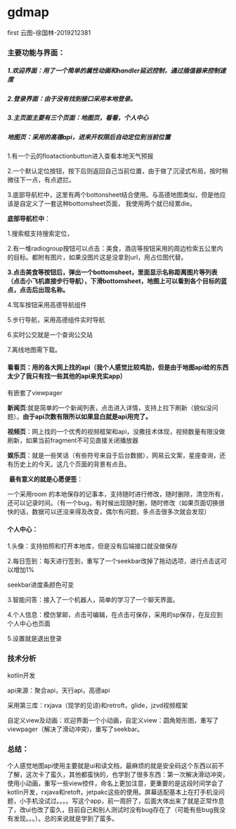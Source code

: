 # gdmap
first
云图-徐国林-2019212381
### 主要功能与界面：

##### 1.欢迎界面：用了一个简单的属性动画和handler延迟控制，通过插值器来控制速度

##### 2.登录界面：由于没有找到接口采用本地登录。

##### 3.主页面主要有三个页面：地图页，看看，个人中心

#####    地图页：采用的高德api，进来开权限后自动定位到当前位置

1.有一个云的floatactionbutton进入查看本地天气预报

2.一个默认定位按钮，按下后则返回自己当前位置，由于做了沉浸式布局，按时稍微往下一点，有点遮拦。

3.底部导航栏中，这里有两个bottonsheet结合使用。与高德地图类似，但是他应该是自定义了一套这种bottomsheet页面， 我使用两个就已经累die。

**底部导航栏中**：

1.搜索框支持搜索定位，

2.有一堆radiogroup按钮可以点击：美食，酒店等按钮采用的周边检索五公里内的目标。都附有图片，如果没图片这是没拿到url，用占位图代替。

**3.点击美食等按钮后，弹出一个bottomsheet，里面显示名称距离图片等列表（点击小飞机直接步行导航），下滑bottomsheet，地图上可以看到各个目标的蓝点，点击后出现名称。**

4.驾车按钮采用高德导航组件

5.步行导航，采用高德组件实时导航

6.实时公交就是一个查询公交站

7.离线地图需下载。

####   看看页：用的各大网上找的api（我个人感觉比较鸡肋，但是由于地图api给的东西太少了我只有找一些其他的api来充实app）

有嵌套了viewpager

**新闻页**:就是简单的一个新闻列表，点击进入详情，支持上拉下刷新（貌似没问题）。**由于api次数有限所以如果显白就是api用完了。**

**视频页**：网上找的一个优秀的视频框架和api，没撒技术体现，视频数量有限没做刷新，如果当前fragment不可见直接关闭播放器

**娱乐页**：就是一些笑话（有些符号来自于后台数据），网易云文案，星座查询，还有历史上的今天。这几个页面的背景有点丑。

​			**最有意义的就是心愿便签**：

一个采用room 的本地保存的记事本，支持随时进行修改，随时删除，清空所有，还可以记录时间。（有一个bug，有时候出现随时删，随时修改（如果页面切换很快的话，数据可以还没来得及改变，偶尔有问题，多点击很多次就会发现）

####   个人中心：

1.头像：支持拍照和打开本地库，但是没有后端接口就没做保存

2.每日签到：每天进行签到，重写了一个seekbar改掉了拖动选项，进行点击这可以增加1%

seekbar进度条颜色可变

3.智能问答：接入了一个机器人，简单的学习了一个聊天界面。

4.个人信息：模仿掌邮，点击可编辑，在点击可保存，采用的sp保存，在反应到个人中心也页面

5.设置就是退出登录

### 技术分析

kotlin开发

api来源：聚合api，天行api，高德api

采用第三库：rxjava（现学的见谅)和retroft，glide，jzvd视频框架

自定义view及动画：欢迎界面一个小动画，自定义view：圆角矩形图，重写了viewpager（解决了滑动冲突)，重写了seekbar。

### 总结：

个人感觉地图api使用主要就是ui和读文档，最麻烦的就是安全码这个东西以前不了解，这次卡了蛮久，其他都蛮快的，也学到了很多东西：第一次解决滑动冲突，使用小动画，重写一些view控件，命名上更加注意，更重要的是这段时间学会了kotlin开发，rxjava和retoft，jetpakc这些的使用。屏幕适配基本上在打手机没问题，小手机没试过。。。。写这个app，前一周肝了，后面大体出来了就是正常作息了，改ui也改了蛮久，目前自己和别人测试时没有bug存在了（可能有些bug我没有发现。。。）。总的来说就是学到了蛮多。

